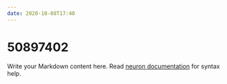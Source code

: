 ```yaml
---
date: 2020-10-08T17:40
---
```


# 50897402

Write your Markdown content here. Read [neuron documentation](https://neuron.zettel.page/2011404.html) for syntax help.

